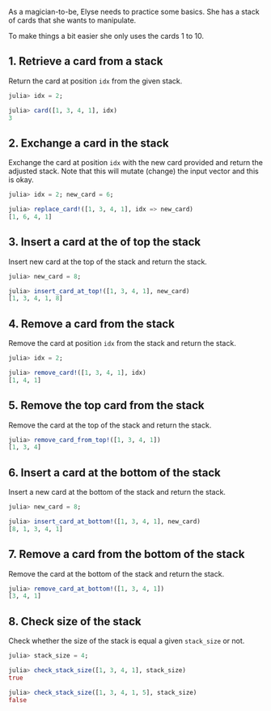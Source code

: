 As a magician-to-be, Elyse needs to practice some basics.
She has a stack of cards that she wants to manipulate.

To make things a bit easier she only uses the cards 1 to 10.

## 1. Retrieve a card from a stack

Return the card at position `idx` from the given stack.

```julia
julia> idx = 2;

julia> card([1, 3, 4, 1], idx)
3
```

## 2. Exchange a card in the stack

Exchange the card at position `idx` with the new card provided and return the adjusted stack.
Note that this will mutate (change) the input vector and this is okay.

```julia
julia> idx = 2; new_card = 6;

julia> replace_card!([1, 3, 4, 1], idx => new_card)
[1, 6, 4, 1]
```

## 3. Insert a card at the of top the stack

Insert new card at the top of the stack and return the stack.

```julia
julia> new_card = 8;

julia> insert_card_at_top!([1, 3, 4, 1], new_card)
[1, 3, 4, 1, 8]
```

## 4. Remove a card from the stack

Remove the card at position `idx` from the stack and return the stack.

```julia
julia> idx = 2;

julia> remove_card!([1, 3, 4, 1], idx)
[1, 4, 1]
```

## 5. Remove the top card from the stack

Remove the card at the top of the stack and return the stack.

```julia
julia> remove_card_from_top!([1, 3, 4, 1])
[1, 3, 4]
```

## 6. Insert a card at the bottom of the stack

Insert a new card at the bottom of the stack and return the stack.

```julia
julia> new_card = 8;

julia> insert_card_at_bottom!([1, 3, 4, 1], new_card)
[8, 1, 3, 4, 1]
```

## 7. Remove a card from the bottom of the stack

Remove the card at the bottom of the stack and return the stack.

```julia
julia> remove_card_at_bottom!([1, 3, 4, 1])
[3, 4, 1]
```

## 8. Check size of the stack

Check whether the size of the stack is equal a given `stack_size` or not.

```julia
julia> stack_size = 4;

julia> check_stack_size([1, 3, 4, 1], stack_size)
true

julia> check_stack_size([1, 3, 4, 1, 5], stack_size)
false
```
